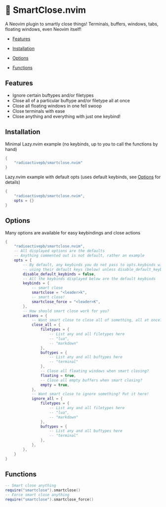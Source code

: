 # 🤏 SmartClose.nvim
A Neovim plugin to smartly close things!
Terminals, buffers, windows, tabs, floating windows, even Neovim itself!

- [Features](#features)
 
- [Installation](#installation)

- [Options](#options)

- [Functions](#functions)

## Features
+ Ignore certain buftypes and/or filetypes
+ Close all of a particular buftype and/or filetype all at once
+ Close all floating windows in one fell swoop
+ Close terminals with ease
+ Close anything and everything with just one keybind!

## Installation
Minimal Lazy.nvim example (no keybinds, up to you to call the functions by hand)
```lua
{
    "radioactivepb/smartclose.nvim"
}
```
Lazy.nvim example with default opts (uses default keybinds, see [Options](#options) for details)
```lua
{
    "radioactivepb/smartclose.nvim",
    opts = {}
}
```
## Options
Many options are available for easy keybindings and close actions
```lua
{
    "radioactivepb/smartclose.nvim",
    -- All displayed options are the defaults
    -- Anything commented out is not default, rather an example
    opts = {
        -- By default, any keybinds you do not pass to opts.keybinds will be instantiated
        -- using their default keys (below) unless disable_default_keybinds is set to true
        disable_default_keybinds = false,
        -- All the keybinds displayed below are the default keybinds
        keybinds = {
            -- smart close
            smartclose = "<leader>k",
            -- smart close!
            smartclose_force = "<leader>K",
        },
        -- How should smart close work for you?
        actions = {
            -- Want smart close to close all of something, all at once? Put it here!
            close_all = {
                filetypes = {
                    -- List any and all filetypes here
                    -- "lua",
                    -- "markdown"
                },
                buftypes = {
                    -- List any and all buftypes here
                    -- "terminal"
                },
                -- Close all floating windows when smart closing?
                floating = true,
                -- Close all empty buffers when smart closing?
                empty = true,
            },
            -- Want smart close to ignore something? Put it here!
            ignore_all = {
                filetypes = {
                    -- List any and all filetypes here
                    -- "lua",
                    -- "markdown"
                },
                buftypes = {
                    -- List any and all buftypes here
                    -- "terminal"
                },
            },
        },
    }
}
```

## Functions
```lua
-- Smart close anything
require("smartclose").smartclose()
-- Force smart close anything
require("smartclose").smartclose_force()
```
